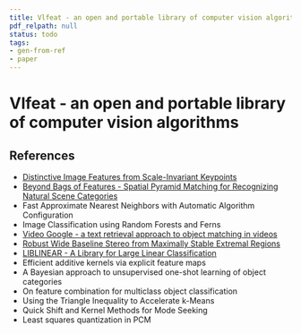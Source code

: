 ```yaml
---
title: Vlfeat - an open and portable library of computer vision algorithms
pdf_relpath: null
status: todo
tags:
- gen-from-ref
- paper
---
```


# Vlfeat - an open and portable library of computer vision algorithms

## References

- [Distinctive Image Features from Scale-Invariant Keypoints](./distinctive-image-features-from-scale-invariant-keypoints.md)
- [Beyond Bags of Features - Spatial Pyramid Matching for Recognizing Natural Scene Categories](./beyond-bags-of-features-spatial-pyramid-matching-for-recognizing-natural-scene-categories.md)
- Fast Approximate Nearest Neighbors with Automatic Algorithm Configuration
- Image Classification using Random Forests and Ferns
- [Video Google - a text retrieval approach to object matching in videos](./video-google-a-text-retrieval-approach-to-object-matching-in-videos.md)
- [Robust Wide Baseline Stereo from Maximally Stable Extremal Regions](./robust-wide-baseline-stereo-from-maximally-stable-extremal-regions.md)
- [LIBLINEAR - A Library for Large Linear Classification](./liblinear-a-library-for-large-linear-classification.md)
- Efficient additive kernels via explicit feature maps
- A Bayesian approach to unsupervised one-shot learning of object categories
- On feature combination for multiclass object classification
- Using the Triangle Inequality to Accelerate k-Means
- Quick Shift and Kernel Methods for Mode Seeking
- Least squares quantization in PCM
